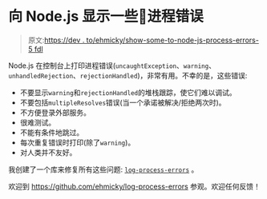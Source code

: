 # 向 Node.js 显示一些🖤进程错误

> 原文:[https://dev . to/ehmicky/show-some-to-node-js-process-errors-5 fdl](https://dev.to/ehmicky/show-some-to-node-js-process-errors-5fdl)

Node.js 在控制台上打印进程错误(`uncaughtException`、`warning`、`unhandledRejection`、`rejectionHandled`)，非常有用。不幸的是，这些错误:

*   不要显示`warning`和`rejectionHandled`的堆栈跟踪，使它们难以调试。
*   不要包括`multipleResolves`错误(当一个承诺被解决/拒绝两次时)。
*   不方便登录外部服务。
*   很难测试。
*   不能有条件地跳过。
*   每次重复错误时打印(除了`warning`)。
*   对人类并不友好。

我创建了一个库来修复所有这些问题: [`log-process-errors`](https://github.com/ehmicky/log-process-errors) 。

欢迎到 https://github.com/ehmicky/log-process-errors 参观。欢迎任何反馈！